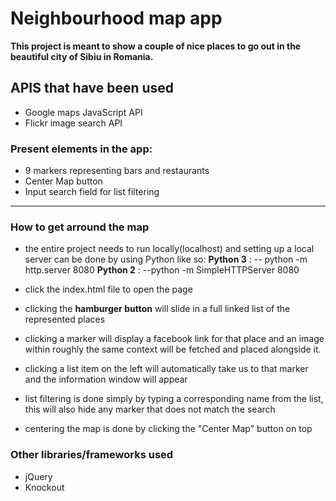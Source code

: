 # Neighbourhood map app

__This project is meant to show a couple of nice places to go out in the beautiful city of Sibiu in Romania.__

## APIS that have been used

  - Google maps JavaScript API
  - Flickr image search API


### Present elements in the app:
  - 9 markers representing bars and restaurants
  - Center Map button
  - Input search field for list filtering
 
- - -
### How to get arround the map
- the entire project needs to run locally(localhost) and setting up a local server can be done by using Python like so: 
__Python 3__ :
-- python -m http.server 8080
__Python 2__ :
--python -m SimpleHTTPServer 8080

- click the index.html file to open the page
- clicking the __hamburger button__ will slide in a full linked list of the represented places
- clicking a marker will display a facebook link for that place and an image within roughly the same context will be fetched and placed alongside it.
- clicking a list item on the left will automatically take us to that marker and the information window will appear
- list filtering is done simply by typing a corresponding name from the list, this will also hide any marker that does not match the search
- centering the map is done by clicking the "Center Map" button on top



### Other libraries/frameworks used
- jQuery
- Knockout



